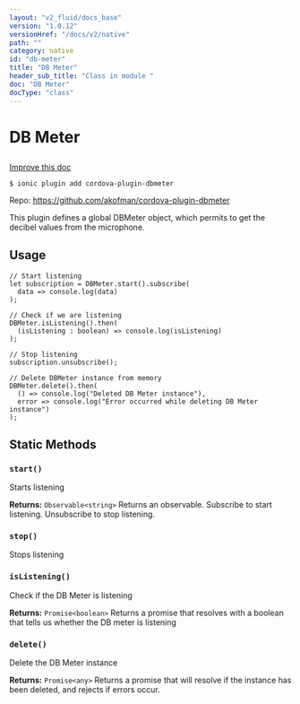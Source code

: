 ```yaml
---
layout: "v2_fluid/docs_base"
version: "1.0.12"
versionHref: "/docs/v2/native"
path: ""
category: native
id: "db-meter"
title: "DB Meter"
header_sub_title: "Class in module "
doc: "DB Meter"
docType: "class"
---
```









<h1 class="api-title">


DB Meter






</h1>

<a class="improve-v2-docs" href='http://github.com/driftyco/ionic-native/edit/master/src/plugins/dbmeter.ts#L1'>
Improve this doc
</a>





<!-- decorators -->

<pre><code>$ ionic plugin add cordova-plugin-dbmeter</code></pre>
<p>Repo:
<a href="https://github.com/akofman/cordova-plugin-dbmeter">
https://github.com/akofman/cordova-plugin-dbmeter
</a>
</p>

<!-- description -->

<p>This plugin defines a global DBMeter object, which permits to get the decibel values from the microphone.</p>

<!-- @usage tag -->

<h2>Usage</h2>

<pre><code class="lang-ts">// Start listening
let subscription = DBMeter.start().subscribe(
  data =&gt; console.log(data)
);

// Check if we are listening
DBMeter.isListening().then(
  (isListening : boolean) =&gt; console.log(isListening)
);

// Stop listening
subscription.unsubscribe();

// Delete DBMeter instance from memory
DBMeter.delete().then(
  () =&gt; console.log(&quot;Deleted DB Meter instance&quot;),
  error =&gt; console.log(&quot;Error occurred while deleting DB Meter instance&quot;)
);
</code></pre>




<!-- @property tags -->
<h2>Static Methods</h2>
<div id="start"></div>
<h3><code>start()</code>
  
</h3>

Starts listening






<div class="return-value" markdown="1">
<i class="icon ion-arrow-return-left"></i>
<b>Returns:</b> 
  <code>Observable&lt;string&gt;</code> Returns an observable. Subscribe to start listening. Unsubscribe to stop listening.
</div>



<div id="stop"></div>
<h3><code>stop()</code>
  
</h3>

Stops listening








<div id="isListening"></div>
<h3><code>isListening()</code>
  
</h3>

Check if the DB Meter is listening






<div class="return-value" markdown="1">
<i class="icon ion-arrow-return-left"></i>
<b>Returns:</b> 
  <code>Promise&lt;boolean&gt;</code> Returns a promise that resolves with a boolean that tells us whether the DB meter is listening
</div>



<div id="delete"></div>
<h3><code>delete()</code>
  
</h3>

Delete the DB Meter instance






<div class="return-value" markdown="1">
<i class="icon ion-arrow-return-left"></i>
<b>Returns:</b> 
  <code>Promise&lt;any&gt;</code> Returns a promise that will resolve if the instance has been deleted, and rejects if errors occur.
</div>




<!-- methods on the class --><!-- related link --><!-- end content block -->


<!-- end body block -->

